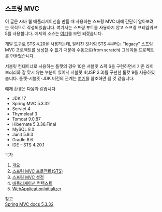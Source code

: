 ## 스프링 MVC

이 글은 자바 웹 애플리케이션을 만들 때 사용하는 스프링 MVC 대해 간단히 알아보려는 목적으로 작성되었습니다. 여기서는 스프링 부트를 사용하지 않고 스프링 프레임워크 5를 사용합니다. 예제의 소스는 [여기](https://github.com/boyd-dev/demo-mvc/tree/main/example)를 보면 되겠습니다.

개발 도구로 STS 4.20을 사용하는데, 알려진 것처럼 STS 4부터는 "legacy" 스프링 MVC 프로젝트를 생성할 수 없기 때문에 수동으로(from scratch) 그레이들 프로젝트를 만들었습니다.  

서블릿 컨테이너로 사용하는 톰캣의 경우 10은 서블릿 스펙 6을 구현하면서 기존 라이브러리와 잘 맞지 않는 부분이 있어서 서블릿 4(JSP 2.3)를 구현한 톰캣 9를 사용하였습니다. 톰캣-서블릿-JDK 버전의 관계는 [여기](https://tomcat.apache.org/whichversion.html)를 참조하면 될 것 같습니다.

예제 환경은 다음과 같습니다.

- JDK 17
- Spring MVC 5.3.32
- Servlet 4
- Thymeleaf 3
- Tomcat 9.0.87
- Hibernate 5.3.36.Final
- MySQL 8.0
- Junit 5.9.3
- Gradle 8.6
- IDE - STS 4.20.1

목차

1. [개요](01/README.md)
2. [스프링 MVC 프로젝트(STS)](02/README.md)
3. [스프링 MVC 설정](03/README.md)
4. [애플리케이션 컨텍스트](04/README.md)
5. [WebApplicationInitializer](05/README.md)

참고  
[Spring MVC docs 5.3.32](https://docs.spring.io/spring-framework/docs/5.3.32/reference/html/web.html#mvc)
